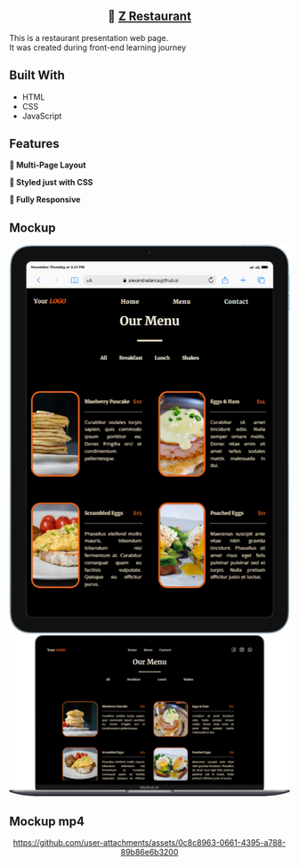 <h2 align="center">
 🍜 <a href="https://alexandradanca.github.io/ZRestaurant/index.html#navbar-placeholder" target="_blank">Z Restaurant</a>
</h2>

<p>This is a restaurant presentation web page. </br>It was created during front-end learning journey</p>

## Built With
- HTML
- CSS
- JavaScript

## Features
**📖 Multi-Page Layout**

**🎨 Styled just with CSS**

**📱 Fully Responsive**

<h2>Mockup</h2>
<div align="center"> 
  <img alt="Demo" src="./images/readme-1.png" />
  <img alt="Demo" src="./images/readme-2.png" />
</div>

<h2>Mockup mp4</h2>
<div align="center">
  

https://github.com/user-attachments/assets/0c8c8963-0661-4395-a788-89b86e6b3200


</div>
